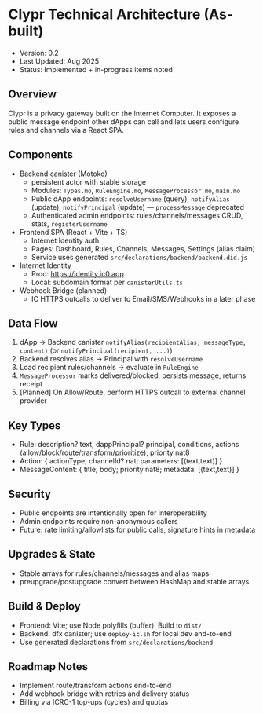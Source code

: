 # Clypr Technical Architecture (As-built)

- Version: 0.2
- Last Updated: Aug 2025
- Status: Implemented + in-progress items noted

## Overview
Clypr is a privacy gateway built on the Internet Computer. It exposes a public message endpoint other dApps can call and lets users configure rules and channels via a React SPA.

## Components
- Backend canister (Motoko)
  - persistent actor with stable storage
  - Modules: `Types.mo`, `RuleEngine.mo`, `MessageProcessor.mo`, `main.mo`
  - Public dApp endpoints: `resolveUsername` (query), `notifyAlias` (update), `notifyPrincipal` (update) — `processMessage` deprecated
  - Authenticated admin endpoints: rules/channels/messages CRUD, stats, `registerUsername`
- Frontend SPA (React + Vite + TS)
  - Internet Identity auth
  - Pages: Dashboard, Rules, Channels, Messages, Settings (alias claim)
  - Service uses generated `src/declarations/backend/backend.did.js`
- Internet Identity
  - Prod: https://identity.ic0.app
  - Local: subdomain format per `canisterUtils.ts`
- Webhook Bridge (planned)
  - IC HTTPS outcalls to deliver to Email/SMS/Webhooks in a later phase

## Data Flow
1) dApp → Backend canister `notifyAlias(recipientAlias, messageType, content)` (or `notifyPrincipal(recipient, ...)`)
2) Backend resolves alias → Principal with `resolveUsername`
3) Load recipient rules/channels → evaluate in `RuleEngine`
4) `MessageProcessor` marks delivered/blocked, persists message, returns receipt
5) [Planned] On Allow/Route, perform HTTPS outcall to external channel provider

## Key Types
- Rule: description? text, dappPrincipal? principal, conditions, actions (allow/block/route/transform/prioritize), priority nat8
- Action: { actionType; channelId? nat; parameters: [(text,text)] }
- MessageContent: { title; body; priority nat8; metadata: [(text,text)] }

## Security
- Public endpoints are intentionally open for interoperability
- Admin endpoints require non-anonymous callers
- Future: rate limiting/allowlists for public calls, signature hints in metadata

## Upgrades & State
- Stable arrays for rules/channels/messages and alias maps
- preupgrade/postupgrade convert between HashMap and stable arrays

## Build & Deploy
- Frontend: Vite; use Node polyfills (buffer). Build to `dist/`
- Backend: dfx canister; use `deploy-ic.sh` for local dev end-to-end
- Use generated declarations from `src/declarations/backend`

## Roadmap Notes
- Implement route/transform actions end-to-end
- Add webhook bridge with retries and delivery status
- Billing via ICRC-1 top-ups (cycles) and quotas
